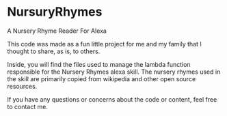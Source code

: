 # NursuryRhymes
A Nursery Rhyme Reader For Alexa

This code was made as a fun little project for me and my family that I thought to share, as is, to others.

Inside, you will find the files used to manage the lambda function responsible for the Nursery Rhymes alexa skill. The nursery rhymes used in the skill are primarily copied from wikipedia and other open source resources. 

If you have any questions or concerns about the code or content, feel free to contact me.

